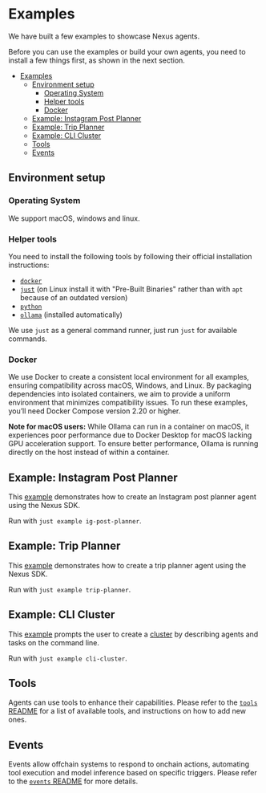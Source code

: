 # Examples

We have built a few examples to showcase Nexus agents.

Before you can use the examples or build your own agents, you need to install a few things first,
as shown in the next section.

- [Examples](#examples)
  - [Environment setup](#environment-setup)
    - [Operating System](#operating-system)
    - [Helper tools](#helper-tools)
    - [Docker](#docker)
  - [Example: Instagram Post Planner](#example-instagram-post-planner)
  - [Example: Trip Planner](#example-trip-planner)
  - [Example: CLI Cluster](#example-cli-cluster)
  - [Tools](#tools)
  - [Events](#events)

## Environment setup

### Operating System

We support macOS, windows and linux.

### Helper tools

You need to install the following tools by following their official installation instructions:

- [`docker`][docker]
- [`just`][just] (on Linux install it with "Pre-Built Binaries" rather than with `apt` because of an outdated version)
- [`python`][python]
- [`ollama`][ollama] (installed automatically)

We use `just` as a general command runner, just run `just` for available commands.

### Docker

We use Docker to create a consistent local environment for all examples, ensuring compatibility across macOS, Windows, and Linux. By packaging dependencies into isolated containers, we aim to provide a uniform environment that minimizes compatibility issues. To run these examples, you’ll need Docker Compose version 2.20 or higher.

**Note for macOS users:** While Ollama can run in a container on macOS, it experiences poor performance due to Docker Desktop for macOS lacking GPU acceleration support. To ensure better performance, Ollama is running directly on the host instead of within a container.

## Example: Instagram Post Planner

This [example][ig_post_planner] demonstrates how to create an Instagram post planner agent using
the Nexus SDK.

Run with `just example ig-post-planner`.

## Example: Trip Planner

This [example][trip_planner] demonstrates how to create a trip planner agent using the Nexus
SDK.

Run with `just example trip-planner`.

## Example: CLI Cluster

This [example][cli_cluster] prompts the user to create a [cluster][design_cluster] by describing
agents and tasks on the command line.

Run with `just example cli-cluster`.

## Tools

Agents can use tools to enhance their capabilities. Please refer to the [`tools` README][tools_README]
for a list of available tools, and instructions on how to add new ones.

## Events

Events allow offchain systems to respond to onchain actions, automating tool execution and model inference based on specific triggers. Please refer to the [`events` README][events_README] for more details.

<!-- List of Links -->

[docker]: https://docs.docker.com/engine/install/
[just]: https://github.com/casey/just
[ollama]: https://ollama.com/
[python]: https://www.python.org/downloads/
[tools_README]: ../offchain/tools/README.md
[events_README]: ../offchain/events/README.md
[ig_post_planner]: ./ig_post_planner.py
[trip_planner]: ./trip_planner.py
[cli_cluster]: ./cli_cluster.py
[design_cluster]: ../onchain/README.md#cluster
